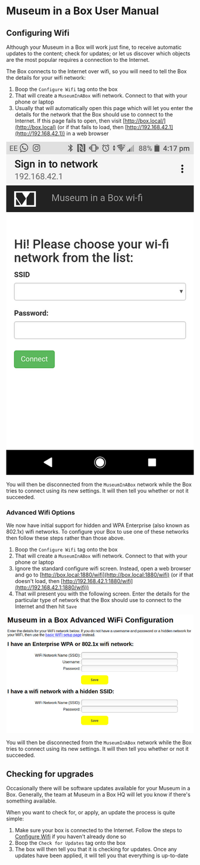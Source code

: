 # Museum in a Box User Manual

## Configuring Wifi

Although your Museum in a Box will work just fine, to receive automatic updates to the content; check for updates; or let us discover which objects are the most popular requires a connection to the Internet.

The Box connects to the Internet over wifi, so you will need to tell the Box the details for your wifi network:

  1. Boop the `Configure Wifi` tag onto the box
  1. That will create a `MuseumInABox` wifi network.  Connect to  that with your phone or laptop
  1. Usually that will automatically open this page which will let you enter the details for the network that the Box should use to connect to the Internet.  If this page fails to open, then visit [http://box.local/](http://box.local) (or if that fails to load, then [http://192.168.42.1](http://192.168.42.1)) in a web browser

  ![](configure-wifi.jpg)

You will then be disconnected from the `MuseumInABox` network while the Box tries to connect using its new settings.  It will then tell you whether or not it succeeded.

### Advanced Wifi Options

We now have initial support for hidden and WPA Enterprise (also known as 802.1x) wifi networks.  To configure your Box to use one of these networks then follow these steps rather than those above.

  1. Boop the `Configure Wifi` tag onto the box
  1. That will create a `MuseumInABox` wifi network.  Connect to  that with your phone or laptop
  1. Ignore the standard configure wifi screen.  Instead, open a web browser and go to [http://box.local:1880/wifi](http://box.local:1880/wifi) (or if that doesn't load, then [http://192.168.42.1:1880/wifi](http://192.168.42.1:1880/wifi))
  1. That will present you with the following screen.  Enter the details for the particular type of network that the Box should use to connect to the Internet and then hit `Save`

  ![](advanced-wifi-settings.jpg)

You will then be disconnected from the `MuseumInABox` network while the Box tries to connect using its new settings.  It will then tell you whether or not it succeeded.

## Checking for upgrades

Occasionally there will be software updates available for your Museum in a Box.  Generally, the team at Museum in a Box HQ will let you know if there's something available.

When you want to check for, or apply, an update the process is quite simple:

  1. Make sure your box is connected to the Internet.  Follow the steps to [Configure Wifi](#configuring-wifi)  if you haven't already done so
  1. Boop the `Check for Updates` tag onto the box
  1. The box will then tell you that it is checking for updates.  Once any updates have been applied, it will tell you that everything is up-to-date

